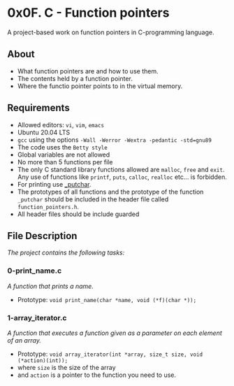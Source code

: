 # 0x0F. C - Function pointers
A project-based work on function pointers in C-programming language.

## About
* What function pointers are and how to use them.
* The contents held by a function pointer.
* Where the functio pointer points to in the virtual memory.

## Requirements
* Allowed editors: `vi`, `vim`, `emacs`
* Ubuntu 20.04 LTS
* `gcc` using the options `-Wall -Werror -Wextra -pedantic -std=gnu89`
* The code uses the `Betty style`
* Global variables are not allowed
* No more than 5 functions per file
* The only C standard library functions allowed are `malloc`, `free` and `exit`. Any use of functions like `printf`, `puts`, `calloc`, `realloc` etc… is forbidden.
* For printing use [_putchar](https://github.com/holbertonschool/_putchar.c/blob/master/_putchar.c).
* The prototypes of all functions and the prototype of the function `_putchar` should be included in the header file called `function_pointers.h`.
* All header files should be include guarded

## File Description
*The project contains the following tasks:*

### 0-print_name.c
*A function that prints a name.*
* Prototype: `void print_name(char *name, void (*f)(char *));`

### 1-array_iterator.c
*A function that executes a function given as a parameter on each element of an array.*
* Prototype: `void array_iterator(int *array, size_t size, void (*action)(int));`
* where `size` is the size of the array
* and `action` is a pointer to the function you need to use.